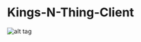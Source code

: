 Kings-N-Thing-Client
====================

![alt tag](http://devinlynch.ca/wp-content/uploads/2014/04/kat.jpg)
